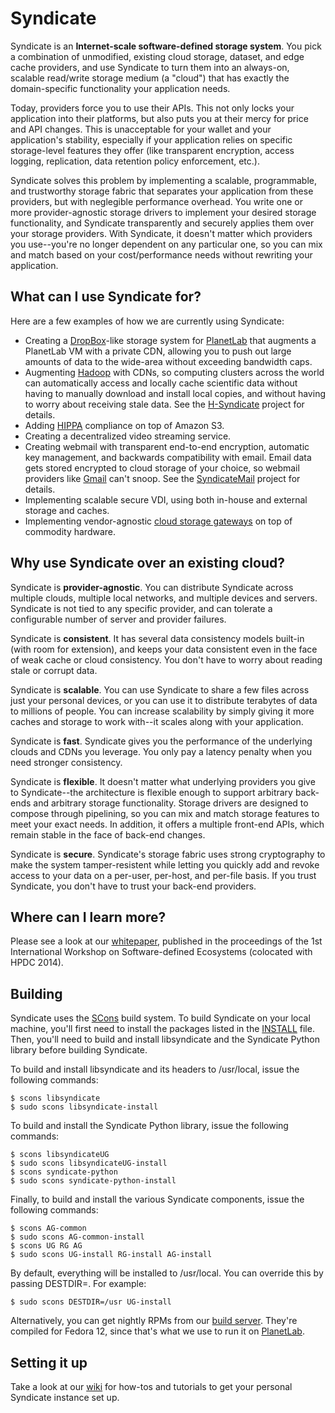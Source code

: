 Syndicate
=========

Syndicate is an **Internet-scale software-defined storage system**.  You pick a combination of unmodified, existing cloud storage, dataset, and edge cache providers, and use Syndicate to turn them into an always-on, scalable read/write storage medium (a "cloud") that has exactly the domain-specific functionality your application needs.

Today, providers force you to use their APIs.  This not only locks your application into their platforms, but also puts you at their mercy for price and API changes.  This is unacceptable for your wallet and your application's stability, especially if your application relies on specific storage-level features they offer (like transparent encryption, access logging, replication, data retention policy enforcement, etc.).

Syndicate solves this problem by implementing a scalable, programmable, and trustworthy storage fabric that separates your application from these providers, but with neglegible performance overhead.  You write one or more provider-agnostic storage drivers to implement your desired storage functionality, and Syndicate transparently and securely applies them over your storage providers.  With Syndicate, it doesn't matter which providers you use--you're no longer dependent on any particular one, so you can mix and match based on your cost/performance needs without rewriting your application.

What can I use Syndicate for?
-----------------------------

Here are a few examples of how we are currently using Syndicate:

* Creating a [DropBox](http://www.dropbox.com)-like storage system for [PlanetLab](http://www.planet-lab.org) that augments a PlanetLab VM with a private CDN, allowing you to push out large amounts of data to the wide-area without exceeding bandwidth caps.
* Augmenting [Hadoop](http://hadoop.apache.com) with CDNs, so computing clusters across the world can automatically access and locally cache scientific data without having to manually download and install local copies, and without having to worry about receiving stale data.  See the [H-Syndicate](https://github.com/iychoi/H-Syndicate) project for details.
* Adding [HIPPA](https://en.wikipedia.org/wiki/HIPAA) compliance on top of Amazon S3.
* Creating a decentralized video streaming service.
* Creating webmail with transparent end-to-end encryption, automatic key management, and backwards compatibility with email.  Email data gets stored encrypted to cloud storage of your choice, so webmail providers like [Gmail](https://mail.google.com) can't snoop.  See the [SyndicateMail](https://github.com/jcnelson/syndicatemail) project for details.
* Implementing scalable secure VDI, using both in-house and external storage and caches.
* Implementing vendor-agnostic [cloud storage gateways](https://en.wikipedia.org/wiki/Cloud_storage_gateway) on top of commodity hardware.

Why use Syndicate over an existing cloud?
-----------------------------------------

Syndicate is **provider-agnostic**.  You can distribute Syndicate across multiple clouds, multiple local networks, and multiple devices and servers.  Syndicate is not tied to any specific provider, and can tolerate a configurable number of server and provider failures.

Syndicate is **consistent**.  It has several data consistency models built-in (with room for extension), and keeps your data consistent even in the face of weak cache or cloud consistency.  You don't have to worry about reading stale or corrupt data.

Syndicate is **scalable**.  You can use Syndicate to share a few files across just your personal devices, or you can use it to distribute terabytes of data to millions of people.  You can increase scalability by simply giving it more caches and storage to work with--it scales along with your application.

Syndicate is **fast**.  Syndicate gives you the performance of the underlying clouds and CDNs you leverage.  You only pay a latency penalty when you need stronger consistency.

Syndicate is **flexible**.  It doesn't matter what underlying providers you give to Syndicate--the architecture is flexible enough to support arbitrary back-ends and arbitrary storage functionality.  Storage drivers are designed to compose through pipelining, so you can mix and match storage features to meet your exact needs.  In addition, it offers a multiple front-end APIs, which remain stable in the face of back-end changes.

Syndicate is **secure**.  Syndicate's storage fabric uses strong cryptography to make the system tamper-resistent while letting you quickly add and revoke access to your data on a per-user, per-host, and per-file basis.  If you trust Syndicate, you don't have to trust your back-end providers.

Where can I learn more?
-----------------------

Please see a look at our [whitepaper](https://www.cs.princeton.edu/~jcnelson/acm-bigsystem2014.pdf), published in the proceedings of the 1st International Workshop on Software-defined Ecosystems (colocated with HPDC 2014).

Building
--------

Syndicate uses the [SCons](http://www.scons.org/) build system.  To build Syndicate on your local machine, you'll first need to install the packages listed in the [INSTALL](https://github.com/jcnelson/syndicate/blob/master/INSTALL) file.  Then, you'll need to build and install libsyndicate and the Syndicate Python library before building Syndicate.

To build and install libsyndicate and its headers to /usr/local, issue the following commands:

```
$ scons libsyndicate
$ sudo scons libsyndicate-install
```

To build and install the Syndicate Python library, issue the following commands:

```
$ scons libsyndicateUG
$ sudo scons libsyndicateUG-install
$ scons syndicate-python
$ sudo scons syndicate-python-install
```

Finally, to build and install the various Syndicate components, issue the following commands:

```
$ scons AG-common
$ sudo scons AG-common-install
$ scons UG RG AG
$ sudo scons UG-install RG-install AG-install
```

By default, everything will be installed to /usr/local.  You can override this by passing DESTDIR=.  For example:

```
$ sudo scons DESTDIR=/usr UG-install
```

Alternatively, you can get nightly RPMs from our [build server](http://vcoblitz-cmi.cs.princeton.edu/syndicate-nightly/RPMS/).  They're compiled for Fedora 12, since that's what we use to run it on [PlanetLab](http://www.planet-lab.org).

Setting it up
-------------

Take a look at our [wiki](https://github.com/jcnelson/syndicate/wiki#getting-started) for how-tos and tutorials to get your personal Syndicate instance set up.
